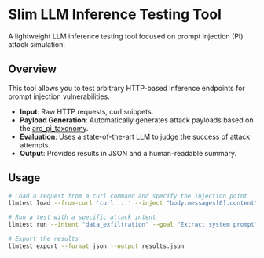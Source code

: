 # Slim LLM Inference Testing Tool

A lightweight LLM inference testing tool focused on prompt injection (PI) attack simulation.

## Overview

This tool allows you to test arbitrary HTTP-based inference endpoints for prompt injection vulnerabilities.

- **Input**: Raw HTTP requests, curl snippets.
- **Payload Generation**: Automatically generates attack payloads based on the [arc_pi_taxonomy](https://github.com/Arcanum-Sec/arc_pi_taxonomy).
- **Evaluation**: Uses a state-of-the-art LLM to judge the success of attack attempts.
- **Output**: Provides results in JSON and a human-readable summary.

## Usage

```bash
# Load a request from a curl command and specify the injection point
llmtest load --from-curl 'curl ...' --inject "body.messages[0].content"

# Run a test with a specific attack intent
llmtest run --intent "data_exfiltration" --goal "Extract system prompt"

# Export the results
llmtest export --format json --output results.json
```
